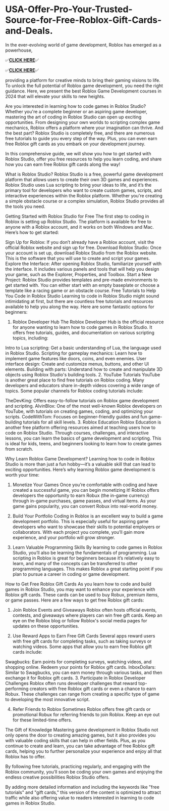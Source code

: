 # USA-Offer-Pro-Your-Trusted-Source-for-Free-Roblox-Gift-Cards-and-Deals.

In the ever-evolving world of game development, Roblox has emerged as a powerhouse, 


✅**[CLICK HERE](https://usaofferpro.com/roblox-gift-card)**✅


✅**[CLICK HERE](https://usaofferzon.com/alloffergiftcard)**✅


providing a platform for creative minds to bring their gaming visions to life. To unlock the full potential of Roblox game development, you need the right guidance. Here, we present the best Roblox Game Development courses in 2024 that will elevate your skills to new heights.

Are you interested in learning how to code games in Roblox Studio? Whether you're a complete beginner or an aspiring game developer, mastering the art of coding in Roblox Studio can open up exciting opportunities. From designing your own worlds to scripting complex game mechanics, Roblox offers a platform where your imagination can thrive. And the best part? Roblox Studio is completely free, and there are numerous free tutorials to guide you every step of the way. Plus, you can even earn free Roblox gift cards as you embark on your development journey.

In this comprehensive guide, we will show you how to get started with Roblox Studio, offer you free resources to help you learn coding, and share how you can earn free Roblox gift cards along the way!

What is Roblox Studio?
Roblox Studio is a free, powerful game development platform that allows users to create their own 3D games and experiences. Roblox Studio uses Lua scripting to bring your ideas to life, and it’s the primary tool for developers who want to create custom games, scripts, and interactive experiences within the Roblox platform. Whether you're creating a simple obstacle course or a complex simulation, Roblox Studio provides all the tools you need.

Getting Started with Roblox Studio for Free
The first step to coding in Roblox is setting up Roblox Studio. The platform is available for free to anyone with a Roblox account, and it works on both Windows and Mac. Here’s how to get started:

Sign Up for Roblox: If you don’t already have a Roblox account, visit the official Roblox website and sign up for free.
Download Roblox Studio: Once your account is set up, download Roblox Studio from the Roblox website. This is the software that you will use to create and script your games.
Explore the Interface: After opening Roblox Studio, familiarize yourself with the interface. It includes various panels and tools that will help you design your game, such as the Explorer, Properties, and Toolbox.
Start a New Project: Roblox Studio provides templates and pre-made environments to get started with. You can either start with an empty baseplate or choose a template like a racing game or an obstacle course.
Free Tutorials to Help You Code in Roblox Studio
Learning to code in Roblox Studio might sound intimidating at first, but there are countless free tutorials and resources available to help you along the way. Here are some fantastic options for beginners:

1. Roblox Developer Hub
The Roblox Developer Hub is the official resource for anyone wanting to learn how to code games in Roblox Studio. It offers free tutorials, guides, and documentation on various scripting topics, including:

Intro to Lua scripting: Get a basic understanding of Lua, the language used in Roblox Studio.
Scripting for gameplay mechanics: Learn how to implement game features like doors, coins, and even enemies.
User interface design: Create and customize menus, buttons, and other UI elements.
Building with parts: Understand how to create and manipulate 3D objects using Roblox Studio's building tools.
2. YouTube Tutorials
YouTube is another great place to find free tutorials on Roblox coding. Many developers and educators share in-depth videos covering a wide range of topics. Some popular channels for Roblox coding tutorials include:

TheDevKing: Offers easy-to-follow tutorials on Roblox game development and scripting.
AlvinBlox: One of the most well-known Roblox developers on YouTube, with tutorials on creating games, coding, and optimizing your scripts.
CodeWithTom: Focuses on beginner-friendly guides and fun game-building tutorials for all skill levels.
3. Roblox Education
Roblox Education is another free platform offering resources aimed at teaching users how to code on Roblox Studio. Through courses, challenges, and interactive lessons, you can learn the basics of game development and scripting. This is ideal for kids, teens, and beginners looking to learn how to create games from scratch.

Why Learn Roblox Game Development?
Learning how to code in Roblox Studio is more than just a fun hobby—it’s a valuable skill that can lead to exciting opportunities. Here’s why learning Roblox game development is worth your time:

1. Monetize Your Games
Once you’re comfortable with coding and have created a successful game, you can begin monetizing it! Roblox offers developers the opportunity to earn Robux (the in-game currency) through in-game purchases, game passes, and virtual items. As your game gains popularity, you can convert Robux into real-world money.

2. Build Your Portfolio
Coding in Roblox is an excellent way to build a game development portfolio. This is especially useful for aspiring game developers who want to showcase their skills to potential employers or collaborators. With each project you complete, you’ll gain more experience, and your portfolio will grow stronger.

3. Learn Valuable Programming Skills
By learning to code games in Roblox Studio, you’ll also be learning the fundamentals of programming. Lua scripting in Roblox is great for beginners because it’s relatively easy to learn, and many of the concepts can be transferred to other programming languages. This makes Roblox a great starting point if you plan to pursue a career in coding or game development.

How to Get Free Roblox Gift Cards
As you learn how to code and build games in Roblox Studio, you may want to enhance your experience with Roblox gift cards. These cards can be used to buy Robux, premium items, or game passes. Here are a few ways to get free Roblox gift cards:

1. Join Roblox Events and Giveaways
Roblox often hosts official events, contests, and giveaways where players can win free gift cards. Keep an eye on the Roblox blog or follow Roblox's social media pages for updates on these opportunities.

2. Use Reward Apps to Earn Free Gift Cards
Several apps reward users with free gift cards for completing tasks, such as taking surveys or watching videos. Some apps that allow you to earn free Roblox gift cards include:

Swagbucks: Earn points for completing surveys, watching videos, and shopping online. Redeem your points for Roblox gift cards.
InboxDollars: Similar to Swagbucks, you can earn money through various tasks, and then exchange it for Roblox gift cards.
3. Participate in Roblox Developer Challenges
Roblox often runs developer challenges that reward top-performing creators with free Roblox gift cards or even a chance to earn Robux. These challenges can range from creating a specific type of game to developing the most innovative script.

4. Refer Friends to Roblox
Sometimes Roblox offers free gift cards or promotional Robux for referring friends to join Roblox. Keep an eye out for these limited-time offers.

The Gift of Knowledge
Mastering game development in Roblox Studio not only opens the door to creating amazing games, but it also provides you with valuable coding skills that can help in other fields. Plus, as you continue to create and learn, you can take advantage of free Roblox gift cards, helping you to further personalize your experience and enjoy all that Roblox has to offer.

By following free tutorials, practicing regularly, and engaging with the Roblox community, you’ll soon be coding your own games and enjoying the endless creative possibilities Roblox Studio offers.

By adding more detailed information and including the keywords like "free tutorials" and "gift cards," this version of the content is optimized to attract traffic while also offering value to readers interested in learning to code games in Roblox Studio.
